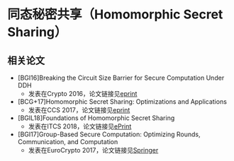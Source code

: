 # 同态秘密共享（Homomorphic Secret Sharing）


## 相关论文
+ [BGI16]Breaking the Circuit Size Barrier for Secure Computation Under DDH
  + 发表在Crypto 2016，论文链接见[eprint](https://eprint.iacr.org/2016/585)
+ [BCG+17]Homomorphic Secret Sharing: Optimizations and Applications
  + 发表在CCS 2017，论文链接见[eprint](https://eprint.iacr.org/2017/1248)
+ [BGIL18]Foundations of Homomorphic Secret Sharing
  + 发表在ITCS 2018，论文链接见[ePrint](https://eprint.iacr.org/2018/419)
+ [BGI17]Group-Based Secure Computation: Optimizing Rounds, Communication, and Computation
  + 发表在EuroCrypto 2017，论文链接见[Springer](https://link.springer.com/chapter/10.1007/978-3-319-56614-6_6) 
 
